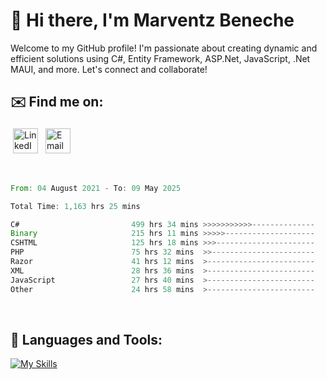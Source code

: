 # 👋 Hi there, I'm Marventz Beneche

Welcome to my GitHub profile! I'm passionate about creating dynamic and efficient solutions using C#, Entity Framework, ASP.Net, JavaScript, .Net MAUI, and more. Let's connect and collaborate!

## ✉️ Find me on:
 <a href="https://linkedin.com/in/benechem" target="_blank" rel="noopener noreferrer"> <img src="https://icons.iconarchive.com/icons/limav/flat-gradient-social/512/Linkedin-icon.png" alt="LinkedIn" height="40" style="vertical-align:top; margin:4px"></a>
 <a href="mailto:info@benechem.co"> <img src="https://icons.iconarchive.com/icons/dtafalonso/android-lollipop/512/Gmail-icon.png" alt="Email" height="40" style="vertical-align:top; margin:4px"></a>
</p>

<br/>
<!--START_SECTION:waka-->

```rust
From: 04 August 2021 - To: 09 May 2025

Total Time: 1,163 hrs 25 mins

C#                         499 hrs 34 mins >>>>>>>>>>>--------------   42.04 %
Binary                     215 hrs 11 mins >>>>>--------------------   18.11 %
CSHTML                     125 hrs 18 mins >>>----------------------   10.54 %
PHP                        75 hrs 32 mins  >>-----------------------   06.36 %
Razor                      41 hrs 12 mins  >------------------------   03.47 %
XML                        28 hrs 36 mins  >------------------------   02.41 %
JavaScript                 27 hrs 40 mins  >------------------------   02.33 %
Other                      24 hrs 58 mins  >------------------------   02.10 %
```

<!--END_SECTION:waka-->
<br />

## 🧰 Languages and Tools:

[![My Skills](https://skillicons.dev/icons?i=js,html,css,cs,java,php,mysql,dotnet,bootstrap,visualstudio,vscode,androidstudio,azure,xd,wordpress,raspberrypi)](https://skillicons.dev)
<br />

